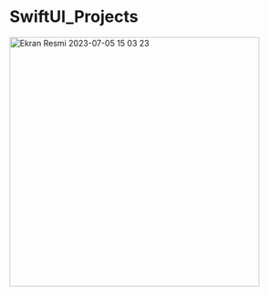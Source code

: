 # SwiftUI_Projects
<img width="438" alt="Ekran Resmi 2023-07-05 15 03 23" src="https://github.com/gemiciemre/SwiftUI_Projects/assets/90448957/554e72ef-68a8-4344-92a0-a44920e8e926">
